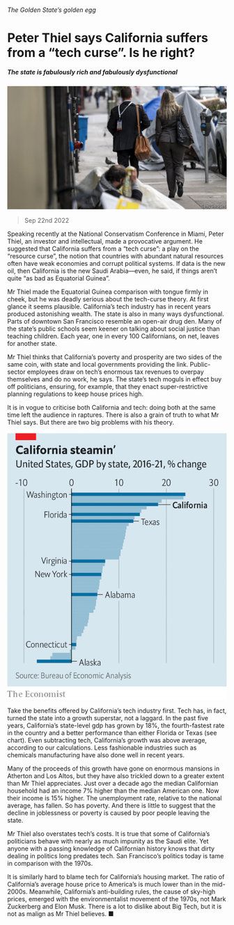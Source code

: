 ###### The Golden State’s golden egg

# Peter Thiel says California suffers from a “tech curse”. Is he right? 

##### The state is fabulously rich and fabulously dysfunctional 

![image](images/20220924_FNP507.jpg) 

> Sep 22nd 2022 

Speaking recently at the National Conservatism Conference in Miami, Peter Thiel, an investor and intellectual, made a provocative argument. He suggested that California suffers from a “tech curse”: a play on the “resource curse”, the notion that countries with abundant natural resources often have weak economies and corrupt political systems. If data is the new oil, then California is the new Saudi Arabia—even, he said, if things aren’t quite “as bad as Equatorial Guinea”. 

Mr Thiel made the Equatorial Guinea comparison with tongue firmly in cheek, but he was deadly serious about the tech-curse theory. At first glance it seems plausible. California’s tech industry has in recent years produced astonishing wealth. The state is also in many ways dysfunctional. Parts of downtown San Francisco resemble an open-air drug den. Many of the state’s public schools seem keener on talking about social justice than teaching children. Each year, one in every 100 Californians, on net, leaves for another state. 

Mr Thiel thinks that California’s poverty and prosperity are two sides of the same coin, with state and local governments providing the link. Public-sector employees draw on tech’s enormous tax revenues to overpay themselves and do no work, he says. The state’s tech moguls in effect buy off politicians, ensuring, for example, that they enact super-restrictive planning regulations to keep house prices high. 

It is in vogue to criticise both California and tech: doing both at the same time left the audience in raptures. There is also a grain of truth to what Mr Thiel says. But there are two big problems with his theory. 

![image](images/20220924_FNC005.png) 


Take the benefits offered by California’s tech industry first. Tech has, in fact, turned the state into a growth superstar, not a laggard. In the past five years, California’s state-level gdp has grown by 18%, the fourth-fastest rate in the country and a better performance than either Florida or Texas (see chart). Even subtracting tech, California’s growth was above average, according to our calculations. Less fashionable industries such as chemicals manufacturing have also done well in recent years. 

Many of the proceeds of this growth have gone on enormous mansions in Atherton and Los Altos, but they have also trickled down to a greater extent than Mr Thiel appreciates. Just over a decade ago the median Californian household had an income 7% higher than the median American one. Now their income is 15% higher. The unemployment rate, relative to the national average, has fallen. So has poverty. And there is little to suggest that the decline in joblessness or poverty is caused by poor people leaving the state.

Mr Thiel also overstates tech’s costs. It is true that some of California’s politicians behave with nearly as much impunity as the Saudi elite. Yet anyone with a passing knowledge of Californian history knows that dirty dealing in politics long predates tech. San Francisco’s politics today is tame in comparison with the 1970s. 

It is similarly hard to blame tech for California’s housing market. The ratio of California’s average house price to America’s is much lower than in the mid-2000s. Meanwhile, California’s anti-building rules, the cause of sky-high prices, emerged with the environmentalist movement of the 1970s, not Mark Zuckerberg and Elon Musk. There is a lot to dislike about Big Tech, but it is not as malign as Mr Thiel believes. ■


